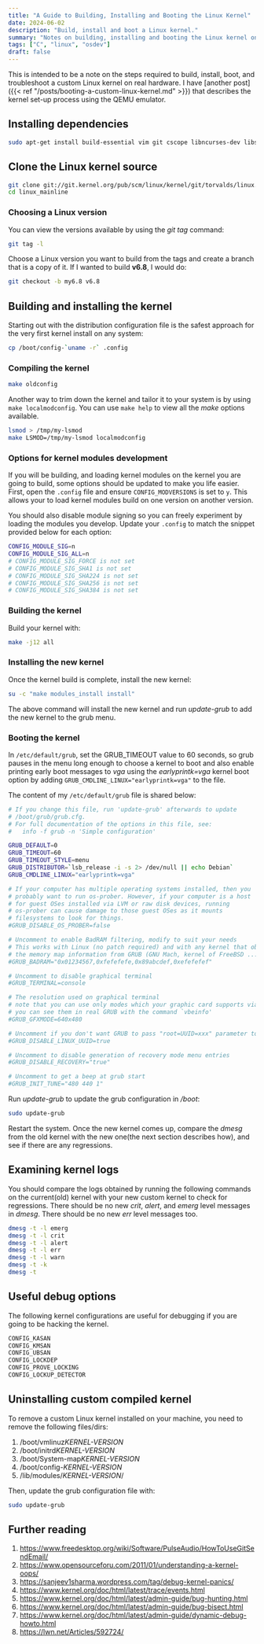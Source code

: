 ```yaml
---
title: "A Guide to Building, Installing and Booting the Linux Kernel"
date: 2024-06-02
description: "Build, install and boot a Linux kernel."
summary: "Notes on building, installing and booting the Linux kernel on real hardware."
tags: ["C", "linux", "osdev"]
draft: false
---
```


This is intended to be a note on the steps required to build, install, boot, and troubleshoot a custom Linux kernel on real hardware. I have [another post]({{< ref "/posts/booting-a-custom-linux-kernel.md" >}}) that describes the kernel set-up process using the QEMU emulator.

## Installing dependencies

```sh
sudo apt-get install build-essential vim git cscope libncurses-dev libssl-dev bison flex
```

## Clone the Linux kernel source

```sh
git clone git://git.kernel.org/pub/scm/linux/kernel/git/torvalds/linux.git linux_mainline
cd linux_mainline
```

### Choosing a Linux version

You can view the versions available by using the *git tag* command:

```sh
git tag -l
```

Choose a Linux version you want to build from the tags and create a branch that is a copy of it. If I wanted to build **v6.8**, I would do:

```sh
git checkout -b my6.8 v6.8
```

## Building and installing the kernel

Starting out with the distribution configuration file is the safest approach for the very first kernel install on any system:

```sh
cp /boot/config-`uname -r` .config
```

### Compiling the kernel

```sh
make oldconfig
```

Another way to trim down the kernel and tailor it to your system is by using `make localmodconfig`. You can use `make help` to view all the *make* options available.

```sh
lsmod > /tmp/my-lsmod
make LSMOD=/tmp/my-lsmod localmodconfig
```

### Options for kernel modules development

If you will be building, and loading kernel modules on the kernel you are going to build, some options should be updated to make you life easier. First, open the `.config` file and ensure `CONFIG_MODVERSIONS` is set to `y`. This allows your to load kernel modules build on one version on another version.

You should also disable module signing so you can freely experiment by loading the modules you develop. Update your `.config` to match the snippet provided below for each option:

```sh
CONFIG_MODULE_SIG=n
CONFIG_MODULE_SIG_ALL=n
# CONFIG_MODULE_SIG_FORCE is not set
# CONFIG_MODULE_SIG_SHA1 is not set
# CONFIG_MODULE_SIG_SHA224 is not set
# CONFIG_MODULE_SIG_SHA256 is not set
# CONFIG_MODULE_SIG_SHA384 is not set
```

### Building the kernel

Build your kernel with:

```sh
make -j12 all
```

### Installing the new kernel

Once the kernel build is complete, install the new kernel:

```sh
su -c "make modules_install install"
```

The above command will install the new kernel and run *update-grub* to add the new kernel to the grub menu.

### Booting the kernel

In `/etc/default/grub`, set the GRUB_TIMEOUT value to 60 seconds, so grub pauses in the menu long enough to choose a kernel to boot and also enable printing early boot messages to *vga* using the *earlyprintk=vga* kernel boot option by adding `GRUB_CMDLINE_LINUX="earlyprintk=vga"` to the file.

The content of my `/etc/default/grub` file is shared below:

```sh
# If you change this file, run 'update-grub' afterwards to update
# /boot/grub/grub.cfg.
# For full documentation of the options in this file, see:
#   info -f grub -n 'Simple configuration'

GRUB_DEFAULT=0
GRUB_TIMEOUT=60
GRUB_TIMEOUT_STYLE=menu
GRUB_DISTRIBUTOR=`lsb_release -i -s 2> /dev/null || echo Debian`
GRUB_CMDLINE_LINUX="earlyprintk=vga"

# If your computer has multiple operating systems installed, then you
# probably want to run os-prober. However, if your computer is a host
# for guest OSes installed via LVM or raw disk devices, running
# os-prober can cause damage to those guest OSes as it mounts
# filesystems to look for things.
#GRUB_DISABLE_OS_PROBER=false

# Uncomment to enable BadRAM filtering, modify to suit your needs
# This works with Linux (no patch required) and with any kernel that obtains
# the memory map information from GRUB (GNU Mach, kernel of FreeBSD ...)
#GRUB_BADRAM="0x01234567,0xfefefefe,0x89abcdef,0xefefefef"

# Uncomment to disable graphical terminal
#GRUB_TERMINAL=console

# The resolution used on graphical terminal
# note that you can use only modes which your graphic card supports via VBE
# you can see them in real GRUB with the command `vbeinfo'
#GRUB_GFXMODE=640x480

# Uncomment if you don't want GRUB to pass "root=UUID=xxx" parameter to Linux
#GRUB_DISABLE_LINUX_UUID=true

# Uncomment to disable generation of recovery mode menu entries
#GRUB_DISABLE_RECOVERY="true"

# Uncomment to get a beep at grub start
#GRUB_INIT_TUNE="480 440 1"
```

Run *update-grub* to update the grub configuration in */boot*:

```sh
sudo update-grub
```

Restart the system. Once the new kernel comes up, compare the *dmesg* from the old kernel with the new one(the next section describes how), and see if there are any regressions.

## Examining kernel logs

You should compare the logs obtained by running the following commands on the current(old) kernel with your new custom kernel to check for regressions. There should be no new *crit*, *alert*, and *emerg* level messages in *dmesg*. There should be no new *err* level messages too.

```sh
dmesg -t -l emerg
dmesg -t -l crit
dmesg -t -l alert
dmesg -t -l err
dmesg -t -l warn
dmesg -t -k
dmesg -t
```

## Useful debug options

The following kernel configurations are useful for debugging if you are going to be hacking the kernel.

```sh
CONFIG_KASAN
CONFIG_KMSAN
CONFIG_UBSAN
CONFIG_LOCKDEP
CONFIG_PROVE_LOCKING
CONFIG_LOCKUP_DETECTOR
```

## Uninstalling custom compiled kernel

To remove a custom Linux kernel installed on your machine, you need to remove the following files/dirs:

1. /boot/vmlinuz*KERNEL-VERSION*
2. /boot/initrd*KERNEL-VERSION*
3. /boot/System-map*KERNEL-VERSION*
4. /boot/config-*KERNEL-VERSION*
5. /lib/modules/*KERNEL-VERSION*/

Then, update the grub configuration file with:

```sh
sudo update-grub
```

## Further reading

1. https://www.freedesktop.org/wiki/Software/PulseAudio/HowToUseGitSendEmail/
2. https://www.opensourceforu.com/2011/01/understanding-a-kernel-oops/
3. https://sanjeev1sharma.wordpress.com/tag/debug-kernel-panics/
4. https://www.kernel.org/doc/html/latest/trace/events.html
5. https://www.kernel.org/doc/html/latest/admin-guide/bug-hunting.html
6. https://www.kernel.org/doc/html/latest/admin-guide/bug-bisect.html
7. https://www.kernel.org/doc/html/latest/admin-guide/dynamic-debug-howto.html
8. https://lwn.net/Articles/592724/
